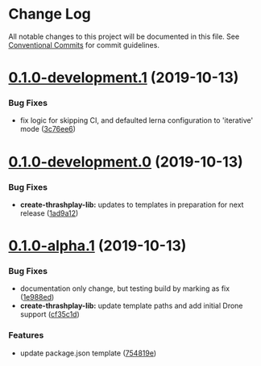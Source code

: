 # Change Log

All notable changes to this project will be documented in this file.
See [Conventional Commits](https://conventionalcommits.org) for commit guidelines.

# [0.1.0-development.1](https://github.com/thrashplay/thrashplay-app-creators/compare/create-thrashplay-lib@0.1.0-development.0...create-thrashplay-lib@0.1.0-development.1) (2019-10-13)


### Bug Fixes

* fix logic for skipping CI, and defaulted lerna configuration to 'iterative' mode ([3c76ee6](https://github.com/thrashplay/thrashplay-app-creators/commit/3c76ee6))





# [0.1.0-development.0](https://github.com/thrashplay/thrashplay-app-creators/compare/create-thrashplay-lib@0.1.0-alpha.1...create-thrashplay-lib@0.1.0-development.0) (2019-10-13)


### Bug Fixes

* **create-thrashplay-lib:** updates to templates in preparation for next release ([1ad9a12](https://github.com/thrashplay/thrashplay-app-creators/commit/1ad9a12))





# [0.1.0-alpha.1](https://github.com/thrashplay/thrashplay-app-creators/compare/create-thrashplay-lib@0.0.1...create-thrashplay-lib@0.1.0-alpha.1) (2019-10-13)


### Bug Fixes

* documentation only change, but testing build by marking as fix ([1e988ed](https://github.com/thrashplay/thrashplay-app-creators/commit/1e988ed))
* **create-thrashplay-lib:** update template paths and add initial Drone support ([cf35c1d](https://github.com/thrashplay/thrashplay-app-creators/commit/cf35c1d))


### Features

* update package.json template ([754819e](https://github.com/thrashplay/thrashplay-app-creators/commit/754819e))
